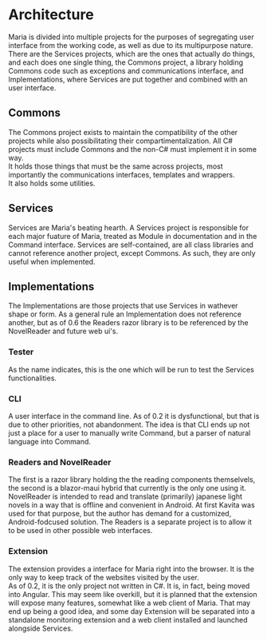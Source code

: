# Architecture
Maria is divided into multiple projects for the purposes of segregating user interface from the working code, as well as due to its multipurpose nature. There are the Services projects, which are the ones that actually do things, and each does one single thing, the Commons project, a library holding Commons code such as exceptions and communications interface, and Implementations, where Services are put together and combined with an user interface.  

## Commons
The Commons project exists to maintain the compatibility of the other projects while also possibilitating their compartimentalization. All C# projects must include Commons and the non-C# must implement it in some way.  
It holds those things that must be the same across projects, most importantly the communications interfaces, templates and wrappers.  
It also holds some utilities.

## Services
Services are Maria's beating hearth. A Services project is responsible for each major fuature of Maria, treated as Module in documentation and in the Command interface. Services are self-contained, are all class libraries and cannot reference another project, except Commons. As such, they are only useful when implemented.

## Implementations
The Implementations are those projects that use Services in wathever shape or form. As a general rule an Implementation does not reference another, but as of 0.6 the Readers razor library is to be referenced by the NovelReader and future web ui's.

### Tester
As the name indicates, this is the one which will be run to test the Services functionalities.

### CLI
A user interface in the command line. As of 0.2 it is dysfunctional, but that is due to other priorities, not abandonment. The idea is that CLI ends up not just a place for a user to manually write Command, but a parser of natural language into Command.

### Readers and NovelReader
The first is a razor library holding the the reading components themselvels, the second is a blazor-maui hybrid that currently is the only one using it. NovelReader is intended to read and translate (primarily) japanese light novels in a way that is offline and convenient in Android. At first Kavita was used for that purpose, but the author has demand for a customized, Android-fodcused solution.
The Readers is a separate project is to allow it to be used in other possible web interfaces.

### Extension
The extension provides a interface for Maria right into the browser. It is the only way to keep track of the websites visited by the user.  
As of 0.2, it is the only project not written in C#. It is, in fact, being moved into Angular. This may seem like overkill, but it is planned that the extension will expose many features, somewhat like a web client of Maria. That may end up being a good idea, and some day Extension will be separated into a standalone monitoring extension and a web client installed and launched alongside Services. 
